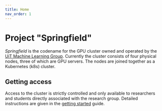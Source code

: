 ```yaml
---
title: Home
nav_order: 1
---
```


# Project "Springfield"

_Springfield_ is the codename for the GPU cluster owned and operated by the
[UiT Machine Learning Group](https://machine-learning.uit.no). Currently the
cluster consists of four physical nodes, three of which are GPU servers.
The nodes are joined together as a Kubernetes (k8s) cluster.

## Getting access

Access to the cluster is strictly controlled and only available to researchers
and students directly associated with the research group. Detailed instructions
are given in the [getting started](getting-started.md) guide.
